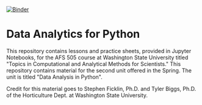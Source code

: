 [![Binder](https://mybinder.org/badge_logo.svg)](https://mybinder.org/v2/gh/spficklin/Data-Analytics-With-Python/master)

# Data Analytics for Python

This repository contains lessons and practice sheets, provided in Jupyter Notebooks, for the AFS 505 course at Washington State University titled "Topics in Computational and Analytical Methods for Scientists."  This repository contains material for the second unit offered in the Spring. The unit is titled "Data Analysis in Python".

Credit for this material goes to Stephen Ficklin, Ph.D. and Tyler Biggs, Ph.D. of the Horticulture Dept. at Washington State University.
